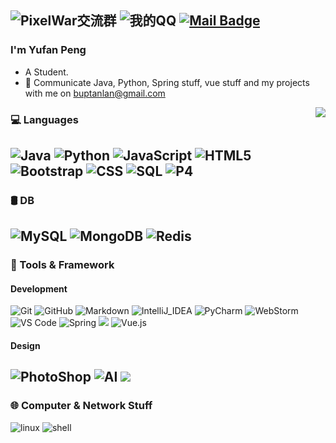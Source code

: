 ![PixelWar交流群](https://img.shields.io/badge/PixelWar交流群-286599670-red.svg "PixelWar交流群")
![我的QQ](https://img.shields.io/badge/QQ联系-1214090013-red.svg "QQ联系")
[![Mail Badge](https://img.shields.io/badge/-buptanlan@gmail.com-c14438?style=flat&logo=Gmail&logoColor=white&link=mailto:buptanlan@gmail.com)](mailto:buptanlan@gmail.com)
---


### I'm Yufan Peng

- A Student.
- 💬 Communicate Java, Python, Spring stuff, vue stuff and my projects with me on [buptanlan@gmail.com](buptanlan@gmail.com)
<img align="right" src="https://github-readme-stats.vercel.app/api/top-langs/?username=AnLan1214090013&theme=white-green" />

### 💻 Languages  
![Java](https://img.shields.io/badge/-Java-333333?style=flat&logo=Java&logoColor=007396)
![Python](https://img.shields.io/badge/-Python-000000?style=flat&logo=python)
![JavaScript](https://img.shields.io/badge/-JavaScript-000000?style=flat&logo=javascript)
![HTML5](https://img.shields.io/badge/-HTML5-000000?style=flat&logo=html5)
![Bootstrap](https://img.shields.io/badge/-Bootstrap-333333?style=flat&logo=bootstrap&logoColor=563D7C)
![CSS](https://img.shields.io/badge/-CSS-000000?style=flat&logo=css3)
![SQL](https://img.shields.io/badge/-SQL-000000?style=flat&logo=mysql)
![P4](https://img.shields.io/badge/-P4_Language-000000)
---
### 🛢 DB 
![MySQL](https://img.shields.io/badge/-MySQL-333333?style=flat&logo=mysql)
![MongoDB](https://img.shields.io/badge/-MongoDB-333333?style=flat&logo=mongodb)
![Redis](https://img.shields.io/badge/-Redis-333333?style=flat&logo=Redis)
---
### 🔧 Tools & Framework
#### Development
![Git](https://img.shields.io/badge/-Git-333333?style=flat&logo=git)
![GitHub](https://img.shields.io/badge/-GitHub-333333?style=flat&logo=github)
![Markdown](https://img.shields.io/badge/-Markdown-333333?style=flat&logo=markdown)
![IntelliJ_IDEA](https://img.shields.io/badge/-IntelliJ_IDEA-333333?style=flat&logo=intellij-idea)
![PyCharm](https://img.shields.io/badge/-PyCharm-333333?style=flat&logo=PyCharm)
![WebStorm](https://img.shields.io/badge/-WebStorm-333333?style=flat&logo=WebStorm)
![VS Code](https://img.shields.io/badge/-Visual_Studio_Code-333333?style=flat&logo=visual%20studio%20code)
![Spring](https://img.shields.io/badge/-Spring-000000?style=flat&logo=spring)
![](https://img.shields.io/badge/SpigotMC-000000.svg?style=flat&logo=SpigotMC)
![Vue.js](https://img.shields.io/badge/-Vue-333333?style=flat&logo=Vue.js)
#### Design
![PhotoShop](https://aleen42.github.io/badges/src/photoshop.svg?style=flat)
![AI](https://aleen42.github.io/badges/src/illustrator.svg)
![](https://img.shields.io/badge/Microsoft%20Visio-3955A3.svg?style=flat&logo=Microsoft-Visio)
---
### 🌐 Computer & Network Stuff
![linux](https://img.shields.io/badge/-Linux-333333?style=flat&logo=Linux)
![shell](https://img.shields.io/badge/-Shell-333333?style=flat&logo=Shell)
